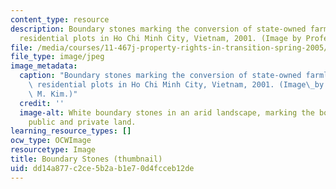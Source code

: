 ```yaml
---
content_type: resource
description: Boundary stones marking the conversion of state-owned farmland into private
  residential plots in Ho Chi Minh City, Vietnam, 2001. (Image by Professor A.M. Kim)
file: /media/courses/11-467j-property-rights-in-transition-spring-2005/dd14a877c2ce5b2ab1e70d4fcceb12de_11-467js05-th.jpg
file_type: image/jpeg
image_metadata:
  caption: "Boundary stones marking the conversion of state-owned farmland into private\
    \ residential plots in Ho Chi Minh City, Vietnam, 2001. (Image\_by Prof. Annette\
    \ M. Kim.)"
  credit: ''
  image-alt: White boundary stones in an arid landscape, marking the boundary between
    public and private land.
learning_resource_types: []
ocw_type: OCWImage
resourcetype: Image
title: Boundary Stones (thumbnail)
uid: dd14a877-c2ce-5b2a-b1e7-0d4fcceb12de
---
```

